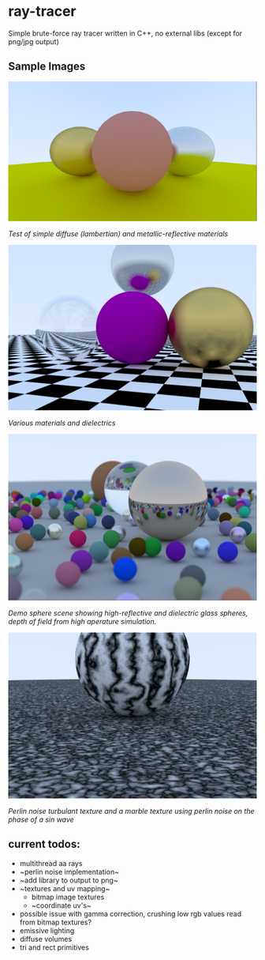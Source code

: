 # ray-tracer

Simple brute-force ray tracer written in C++, no external libs (except for png/jpg output)

## Sample Images
![materials](https://github.com/SagewLivingstone/ray-tracer/blob/main/demo_materials.png?raw=true)

_Test of simple diffuse (lambertian) and metallic-reflective materials_

![checker texture and mats](https://github.com/SagewLivingstone/ray-tracer/blob/main/materials_render.png)

_Various materials and dielectrics_

![demo sphere scene](https://github.com/SagewLivingstone/ray-tracer/blob/main/demo_scene_spheres.png?raw=true)

_Demo sphere scene showing high-reflective and dielectric glass spheres, depth of field from high aperature simulation._

![](https://github.com/SagewLivingstone/ray-tracer/blob/main/perlin_and_marble.png?raw=true)

_Perlin noise turbulant texture and a marble texture using perlin noise on the phase of a sin wave_

## current todos:
* multithread aa rays
* ~perlin noise implementation~
* ~add library to output to png~
* ~textures and uv mapping~
  * bitmap image textures
  * ~coordinate uv's~
* possible issue with gamma correction, crushing low rgb values read from bitmap textures?
* emissive lighting
* diffuse volumes
* tri and rect primitives
